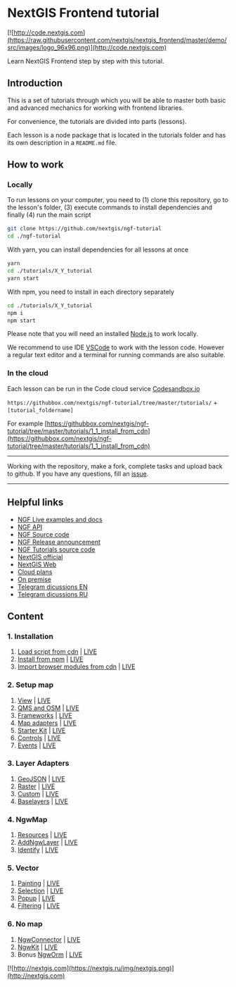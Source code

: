 # NextGIS Frontend tutorial

[![http://code.nextgis.com](https://raw.githubusercontent.com/nextgis/nextgis_frontend/master/demo/src/images/logo_96x96.png)](http://code.nextgis.com)

Learn NextGIS Frontend step by step with this tutorial.

## Introduction

This is a set of tutorials through which you will be able to master both basic and advanced mechanics for working with frontend libraries.

For convenience, the tutorials are divided into parts (lessons).

Each lesson is a node package that is located in the tutorials folder and has its own description in a `README.md` file.

## How to work

### Locally

To run lessons on your computer, you need to (1) clone this repository, go to the lesson's folder, (3) execute commands to install dependencies and finally (4) run the main script

```bash
git clone https://github.com/nextgis/ngf-tutorial
cd ./ngf-tutorial
```

With yarn, you can install dependencies for all lessons at once

```bash
yarn
cd ./tutorials/X_Y_tutorial
yarn start
```

With npm, you need to install in each directory separately

```bash
cd ./tutorials/X_Y_tutorial
npm i
npm start
```

Please note that you will need an installed [Node.js](https://nodejs.org/en/download/) to work locally.

We recommend to use IDE [VSCode](https://code.visualstudio.com/) to work with the lesson code. However a regular text editor and a terminal for running commands are also suitable.

### In the cloud

Each lesson can be run in the Code cloud service [Codesandbox.io](https://codesandbox.io)

`https://githubbox.com/nextgis/ngf-tutorial/tree/master/tutorials/` + `[tutorial_foldername]`

For example [https://githubbox.com/nextgis/ngf-tutorial/tree/master/tutorials/1_1_install_from_cdn](https://githubbox.com/nextgis/ngf-tutorial/tree/master/tutorials/1_1_install_from_cdn)

---

Working with the repository, make a fork, complete tasks and upload back to github. If you have any questions, fill an [issue](https://github.com/nextgis/ngf-tutorial/issues/new).

---

## Helpful links

- [NGF Live examples and docs](https://code.nextgis.com)
- [NGF API](https://code-api.nextgis.com)
- [NGF Source code](https://github.com/nextgis/nextgis_frontend)
- [NGF Release announcement](https://nextgis.com/blog/nextgis-frontend)
- [NGF Tutorials source code](https://github.com/nextgis/ngf-tutorial)
- [NextGIS official](https://nextgis.com)
- [NextGIS Web](https://nextgis.com/nextgis-web)
- [Cloud plans](https://nextgis.com/pricing-base)
- [On premise](https://nextgis.ru/pricing)
- [Telegram dicussions EN](https://t.me/nextgis_talks)
- [Telegram dicussions RU](https://t.me/nextgis_chat)

## Content

### 1. Installation

1. [Load script from cdn](tutorials/1_1_install_from_cdn/README.md) | [LIVE](https://githubbox.com/nextgis/ngf-tutorial/tree/master/tutorials/1_1_install_from_cdn)
2. [Install from npm](tutorials/1_2_install_from_npm/README.md) | [LIVE](https://githubbox.com/nextgis/ngf-tutorial/tree/master/tutorials/1_2_install_from_npm)
3. [Import browser modules from cdn](tutorials/1_3_browser_module_from_cdn/README.md) | [LIVE](https://githubbox.com/nextgis/ngf-tutorial/tree/master/tutorials/1_3_browser_module_from_cdn)

### 2. Setup map

1. [View](tutorials/2_1_setup_map_view/README.md) | [LIVE](https://githubbox.com/nextgis/ngf-tutorial/tree/master/tutorials/2_1_setup_map_view)
2. [QMS and OSM](tutorials/2_2_setup_map_qms_and_osm/README.md) | [LIVE](https://githubbox.com/nextgis/ngf-tutorial/tree/master/tutorials/2_2_setup_map_qms_and_osm)
3. [Frameworks](tutorials/2_3_setup_map_frameworks/README.md) | [LIVE](https://githubbox.com/nextgis/ngf-tutorial/tree/master/tutorials/2_3_setup_map_frameworks)
4. [Map adapters](tutorials/2_4_setup_map_map_adapters/README.md) | [LIVE](https://githubbox.com/nextgis/ngf-tutorial/tree/master/tutorials/2_4_setup_map_map_adapters)
5. [Starter Kit](tutorials/2_5_setup_map_starter_kit/README.md) | [LIVE](https://githubbox.com/nextgis/ngf-tutorial/tree/master/tutorials/2_5_setup_map_starter_kit)
6. [Controls](tutorials/2_6_setup_map_controls/README.md) | [LIVE](https://githubbox.com/nextgis/ngf-tutorial/tree/master/tutorials/2_6_setup_map_controls)
7. [Events](tutorials/2_7_setup_map_events/README.md) | [LIVE](https://githubbox.com/nextgis/ngf-tutorial/tree/master/tutorials/2_7_setup_map_events)

### 3. Layer Adapters

1. [GeoJSON](tutorials/3_1_layers_geojson/README.md) | [LIVE](https://githubbox.com/nextgis/ngf-tutorial/tree/master/tutorials/3_1_layers_geojson)
2. [Raster](tutorials/3_2_layers_raster/README.md) | [LIVE](https://githubbox.com/nextgis/ngf-tutorial/tree/master/tutorials/3_2_layers_raster)
3. [Custom](tutorials/3_3_layers_custom/README.md) | [LIVE](https://githubbox.com/nextgis/ngf-tutorial/tree/master/tutorials/3_3_layers_custom)
4. [Baselayers](tutorials/3_4_layers_baselayer/README.md) | [LIVE](https://githubbox.com/nextgis/ngf-tutorial/tree/master/tutorials/3_4_layers_baselayer)

### 4. NgwMap

1. [Resources](tutorials/4_1_ngwmap_resources/README.md) | [LIVE](https://githubbox.com/nextgis/ngf-tutorial/tree/master/tutorials/4_1_ngwmap_resources)
2. [AddNgwLayer](tutorials/4_2_ngwmap_addngwlayer/README.md) | [LIVE](https://githubbox.com/nextgis/ngf-tutorial/tree/master/tutorials/4_2_ngwmap_addngwlayer)
3. [Identify](tutorials/4_3_ngwmap_identify/README.md) | [LIVE](https://githubbox.com/nextgis/ngf-tutorial/tree/master/tutorials/4_3_ngwmap_identify)

### 5. Vector

1. [Painting](tutorials/5_1_vector_painting/README.md) | [LIVE](https://githubbox.com/nextgis/ngf-tutorial/tree/master/tutorials/5_1_vector_painting)
2. [Selection](tutorials/5_2_vector_selection/README.md) | [LIVE](https://githubbox.com/nextgis/ngf-tutorial/tree/master/tutorials/5_2_vector_selection)
3. [Popup](tutorials/5_3_vector_popup/README.md) | [LIVE](https://githubbox.com/nextgis/ngf-tutorial/tree/master/tutorials/5_3_vector_popup)
4. [Filtering](tutorials/5_4_vector_filtering/README.md) | [LIVE](https://githubbox.com/nextgis/ngf-tutorial/tree/master/tutorials/5_4_vector_filtering)

### 6. No map

1. [NgwConnector](tutorials/6_1_vno_map_ngw_connector/README.md) | [LIVE](https://githubbox.com/nextgis/ngf-tutorial/tree/master/tutorials/6_1_vno_map_ngw_connector)
2. [NgwKit](tutorials/6_2_no_map_ngw_kit/README.md) | [LIVE](https://githubbox.com/nextgis/ngf-tutorial/tree/master/tutorials/6_2_no_map_ngw_kit)
3. Bonus [NgwOrm](tutorials/6_3_no_map_ngw_orm/README.md) | [LIVE](https://githubbox.com/nextgis/ngf-tutorial/tree/master/tutorials/6_3_no_map_ngw_orm)

[![http://nextgis.com](https://nextgis.ru/img/nextgis.png)](http://nextgis.com)
